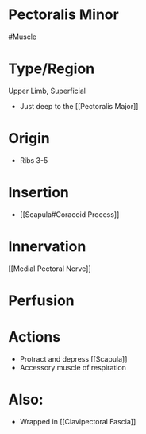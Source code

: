 # Pectoralis Minor
#Muscle

# Type/Region 
Upper Limb, Superficial 
- Just deep to the [[Pectoralis Major]]

# Origin
- Ribs 3-5
# Insertion
- [[Scapula#Coracoid Process]]

# Innervation
[[Medial Pectoral Nerve]]

# Perfusion


# Actions
- Protract and depress [[Scapula]]
- Accessory muscle of respiration

# Also:
- Wrapped in [[Clavipectoral Fascia]]
